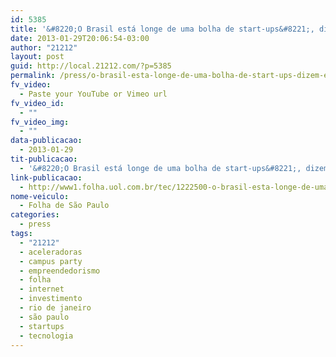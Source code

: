 ```yaml
---
id: 5385
title: '&#8220;O Brasil está longe de uma bolha de start-ups&#8221;, dizem empresários'
date: 2013-01-29T20:06:54-03:00
author: "21212"
layout: post
guid: http://local.21212.com/?p=5385
permalink: /press/o-brasil-esta-longe-de-uma-bolha-de-start-ups-dizem-empresarios/
fv_video:
  - Paste your YouTube or Vimeo url
fv_video_id:
  - ""
fv_video_img:
  - ""
data-publicacao:
  - 2013-01-29
tit-publicacao:
  - '&#8220;O Brasil está longe de uma bolha de start-ups&#8221;, dizem empresários'
link-publicacao:
  - http://www1.folha.uol.com.br/tec/1222500-o-brasil-esta-longe-de-uma-bolha-de-start-ups-dizem-empresarios.shtml
nome-veiculo:
  - Folha de São Paulo
categories:
  - press
tags:
  - "21212"
  - aceleradoras
  - campus party
  - empreendedorismo
  - folha
  - internet
  - investimento
  - rio de janeiro
  - são paulo
  - startups
  - tecnologia
---
```

